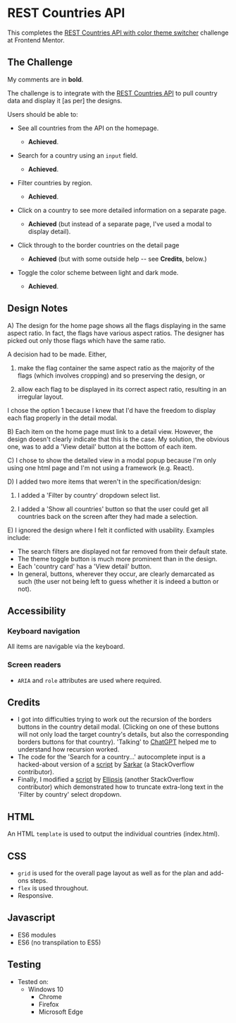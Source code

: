 # REST Countries API

This completes the [REST Countries API with color theme switcher](https://www.frontendmentor.io/challenges/rest-countries-api-with-color-theme-switcher-5cacc469fec04111f7b848ca) challenge at Frontend Mentor.

## The Challenge

My comments are in **bold**.

The challenge is to integrate with the [REST Countries API](https://restcountries.com) to pull country data and display it [as per] the designs.

Users should be able to:

- See all countries from the API on the homepage.

  - **Achieved**.

- Search for a country using an `input` field.

  - **Achieved**.

- Filter countries by region.

  - **Achieved**.

- Click on a country to see more detailed information on a separate page.

  - **Achieved** (but instead of a separate page, I've used a modal to display detail).

- Click through to the border countries on the detail page

  - **Achieved** (but with some outside help -- see **Credits**, below.)

- Toggle the color scheme between light and dark mode.

  - **Achieved**.

## Design Notes

A) The design for the home page shows all the flags displaying in the same aspect ratio. In fact, the flags have various aspect ratios. The designer has picked out only those flags which have the same ratio.

A decision had to be made. Either,

1. make the flag container the same aspect ratio as the majority of the flags (which involves cropping) and so preserving the design, or

2. allow each flag to be displayed in its correct aspect ratio, resulting in an irregular layout.

I chose the option 1 because I knew that I'd have the freedom to display each flag properly in the detail modal.

B) Each item on the home page must link to a detail view. However, the design doesn't clearly indicate that this is the case. My solution, the obvious one, was to add a 'View detail' button at the bottom of each item.

C) I chose to show the detailed view in a modal popup because I'm only using one html page and I'm not using a framework (e.g. React).

D) I added two more items that weren't in the specification/design:

1. I added a 'Filter by country' dropdown select list.

2. I added a 'Show all countries' button so that the user could get all countries back on the screen after they had made a selection.

E) I ignored the design where I felt it conflicted with usability. Examples include:

- The search filters are displayed not far removed from their default state.
- The theme toggle button is much more prominent than in the design.
- Each 'country card' has a 'View detail' button.
- In general, buttons, wherever they occur, are clearly demarcated as such (the user not being left to guess whether it is indeed a button or not).

## Accessibility

### Keyboard navigation

All items are navigable via the keyboard.

### Screen readers

- `ARIA` and `role` attributes are used where required.

## Credits

- I got into difficulties trying to work out the recursion of the borders buttons in the country detail modal. (Clicking on one of these buttons will not only load the target country's details, but also the corresponding borders buttons for that country). 'Talking' to [ChatGPT](https://chat.openai.com/) helped me to understand how recursion worked.
- The code for the 'Search for a country...' autocomplete input is a hacked-about version of a [script](https://stackoverflow.com/questions/71177851/how-to-make-autocomplete-in-javascript) by [Sarkar](https://stackoverflow.com/users/13741787/sarkar) (a StackOverflow contributor).
- Finally, I modified a [script](https://stackoverflow.com/questions/36676701/how-can-i-set-the-width-of-select-box-options) by [Ellipsis](https://stackoverflow.com/users/6766919/ellipsis) (another StackOverflow contributor) which demonstrated how to truncate extra-long text in the 'Filter by country' select dropdown.

## HTML

An HTML `template` is used to output the individual countries (index.html).

## CSS

- `grid` is used for the overall page layout as well as for the plan and add-ons steps.
- `flex` is used throughout.
- Responsive.

## Javascript

- ES6 modules
- ES6 (no transpilation to ES5)

## Testing

- Tested on:
  - Windows 10
    - Chrome
    - Firefox
    - Microsoft Edge
